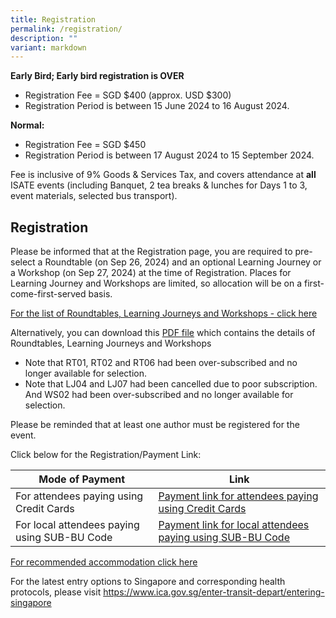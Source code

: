 ```yaml
---
title: Registration
permalink: /registration/
description: ""
variant: markdown
---
```

**Early Bird; Early bird registration is OVER**
- Registration Fee = SGD $400 (approx. USD $300)
- Registration Period is between 15 June 2024 to 16 August 2024.

**Normal:**
- Registration Fee = SGD $450 
- Registration Period is between 17 August 2024 to 15 September 2024.

Fee is inclusive of 9% Goods &amp; Services Tax, and covers attendance at **all** ISATE events (including Banquet, 2 tea breaks &amp; lunches for Days 1 to 3, event materials, selected bus transport). 

## Registration

Please be informed that at the Registration page, you are required to pre-select a Roundtable (on Sep 26, 2024) and an optional Learning Journey or a Workshop (on Sep 27, 2024) at the time of Registration. Places for Learning Journey and Workshops are limited, so allocation will be on a first-come-first-served basis.

<a target="_blank" href="/roundtables-learning-journeys-and-workshops/">For the list of Roundtables, Learning Journeys and Workshops - click here</a>

Alternatively, you can download this [PDF file](/files/ISATE_2024___Detailed_Info_for_LJ_WS__RT_for_Web_Use__June_12__v1_RT_LJ_WS.pdf) which contains the details of Roundtables, Learning Journeys and Workshops


* Note that RT01, RT02 and RT06 had been over-subscribed and no longer available for selection. 
* Note that LJ04 and LJ07 had been cancelled due to poor subscription. And WS02  had been over-subscribed and no longer available for selection.


Please be reminded that at least one author must be registered for the event.

Click below for the Registration/Payment Link:

| Mode of Payment | Link |
| -------- | -------- |
| For attendees paying using Credit Cards     | <a target="_blank" href="https://gateway.flywire.com/v1/transfers?provider=LFQ&amp;payment_destination=sp-isate">Payment link for attendees paying using Credit Cards</a>     |
| For local attendees paying using SUB-BU Code     |  <a target="_blank" href="https://form.gov.sg/66504f74048abac4398e2d35">Payment link for local attendees paying using SUB-BU Code</a>     |

<a target="_blank" href="/accommodation/">For recommended accommodation click here</a>


For the latest entry options to Singapore and corresponding health protocols, please visit <a target="_blank" href="https://www.ica.gov.sg/enter-transit-depart/entering-singapore">https://www.ica.gov.sg/enter-transit-depart/entering-singapore</a>